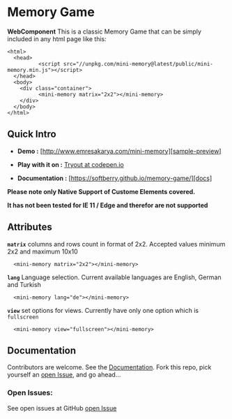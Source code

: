 # Memory Game

**WebComponent**
This is a classic Memory Game that can be simply included in any html page like this:

    <html>
      <head>
        	  <script src="//unpkg.com/mini-memory@latest/public/mini-memory.min.js"></script>
      </head>
      <body>
        <div class="container">
              <mini-memory matrix="2x2"></mini-memory>
        </div>
      </body>
    </html>

## Quick Intro

- **Demo :** [http://www.emresakarya.com/mini-memory][sample-preview]

- **Play with it on :** [Tryout at codepen.io][codepen]

- **Documentation :** [https://softberry.github.io/memory-game/][docs]

**Please note only Native Support of Custome Elements covered.**

**It has not been tested for IE 11 / Edge  and therefor are not supported**

## Attributes

**`matrix`** columns and rows count in format of 2x2. Accepted values minimum 2x2 and maximum 10x10

      <mini-memory matrix="2x2"></mini-memory>

**`lang`** Language selection. Current available languages are English, German and Turkish

      <mini-memory lang="de"></mini-memory>

**`view`** set options for views. Currently have only one option which is `fullscreen`

      <mini-memory view="fullscreen"></mini-memory>


## Documentation

Contributors are welcome. See the [Documentation][docs]. Fork this repo, pick yourself an [open Issue][issues], and go ahead...


### Open Issues:

See open issues at GitHub [open Issue][issues]


[sample-preview]: http://www.emresakarya.com/mini-memory
[docs]: https://softberry.github.io/memory-game/
[codepen]: https://codepen.io/softberry/pen/dwBrNB
[issues]:https://github.com/softberry/memory-game/issues
